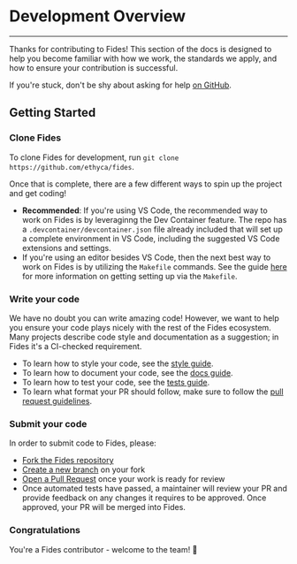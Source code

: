 # Development Overview

---

Thanks for contributing to Fides! This section of the docs is designed to help you become familiar with how we work, the standards we apply, and how to ensure your contribution is successful.

If you're stuck, don't be shy about asking for help [on GitHub](https://github.com/ethyca/fides/issues).

## Getting Started

### Clone Fides

To clone Fides for development, run `git clone https://github.com/ethyca/fides`.

Once that is complete, there are a few different ways to spin up the project and get coding!

* __Recommended__: If you're using VS Code, the recommended way to work on Fides is by leveraginng the Dev Container feature. The repo has a `.devcontainer/devcontainer.json` file already included that will set up a complete environment in VS Code, including the suggested VS Code extensions and settings.
* If you're using an editor besides VS Code, then the next best way to work on Fides is by utilizing the `Makefile` commands. See the guide [here](../getting_started/docker.md) for more information on getting setting up via the `Makefile`.

### Write your code

We have no doubt you can write amazing code! However, we want to help you ensure your code plays nicely with the rest of the Fides ecosystem. Many projects describe code style and documentation as a suggestion; in Fides it's a CI-checked requirement.

* To learn how to style your code, see the [style guide](code_style.md).
* To learn how to document your code, see the [docs guide](documentation.md).
* To learn how to test your code, see the [tests guide](testing.md).
* To learn what format your PR should follow, make sure to follow the [pull request guidelines](pull_requests.md).

### Submit your code

In order to submit code to Fides, please:

* [Fork the Fides repository](https://help.github.com/en/articles/fork-a-repo)
* [Create a new branch](https://help.github.com/en/desktop/contributing-to-projects/creating-a-branch-for-your-work) on your fork
* [Open a Pull Request](https://help.github.com/en/articles/creating-a-pull-request-from-a-fork) once your work is ready for review
* Once automated tests have passed, a maintainer will review your PR and provide feedback on any changes it requires to be approved. Once approved, your PR will be merged into Fides.

### Congratulations

You're a Fides contributor - welcome to the team! 🎉
